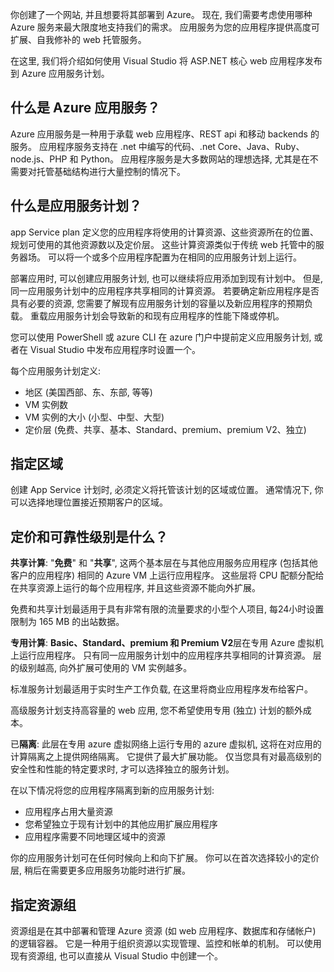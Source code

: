 你创建了一个网站, 并且想要将其部署到 Azure。 现在, 我们需要考虑使用哪种 Azure 服务来最大限度地支持我们的需求。 应用服务为您的应用程序提供高度可扩展、自我修补的 web 托管服务。

在这里, 我们将介绍如何使用 Visual Studio 将 ASP.NET 核心 web 应用程序发布到 Azure 应用服务计划。

## <a name="what-is-the-azure-app-service"></a>什么是 Azure 应用服务？

Azure 应用服务是一种用于承载 web 应用程序、REST api 和移动 backends 的服务。 应用程序服务支持在 .net 中编写的代码、.net Core、Java、Ruby、node.js、PHP 和 Python。 应用程序服务是大多数网站的理想选择, 尤其是在不需要对托管基础结构进行大量控制的情况下。

## <a name="what-is-the-app-service-plan"></a>什么是应用服务计划？

app Service plan 定义您的应用程序将使用的计算资源、这些资源所在的位置、规划可使用的其他资源数以及定价层。 这些计算资源类似于传统 web 托管中的服务器场。 可以将一个或多个应用程序配置为在相同的应用服务计划上运行。

部署应用时, 可以创建应用服务计划, 也可以继续将应用添加到现有计划中。  但是, 同一应用服务计划中的应用程序共享相同的计算资源。 若要确定新应用程序是否具有必要的资源, 您需要了解现有应用服务计划的容量以及新应用程序的预期负载。 重载应用服务计划会导致新的和现有应用程序的性能下降或停机。

您可以使用 PowerShell 或 azure CLI 在 azure 门户中提前定义应用服务计划, 或者在 Visual Studio 中发布应用程序时设置一个。

每个应用服务计划定义:

- 地区 (美国西部、东、东部, 等等)
- VM 实例数
- VM 实例的大小 (小型、中型、大型)
- 定价层 (免费、共享、基本、Standard、premium、premium V2、独立)

## <a name="specify-the-region"></a>指定区域

创建 App Service 计划时, 必须定义将托管该计划的区域或位置。 通常情况下, 你可以选择地理位置接近预期客户的区域。

## <a name="what-are-the-pricing-and-reliability-levels"></a>定价和可靠性级别是什么？

**共享计算**: "**免费**" 和 "**共享**", 这两个基本层在与其他应用服务应用程序 (包括其他客户的应用程序) 相同的 Azure VM 上运行应用程序。 这些层将 CPU 配额分配给在共享资源上运行的每个应用程序, 并且这些资源不能向外扩展。

免费和共享计划最适用于具有非常有限的流量要求的小型个人项目, 每24小时设置限制为 165 MB 的出站数据。

**专用计算**: **Basic、Standard、premium 和 Premium V2**层在专用 Azure 虚拟机上运行应用程序。 只有同一应用服务计划中的应用程序共享相同的计算资源。 层的级别越高, 向外扩展可使用的 VM 实例越多。

标准服务计划最适用于实时生产工作负载, 在这里将商业应用程序发布给客户。

高级服务计划支持高容量的 web 应用, 您不希望使用专用 (独立) 计划的额外成本。

已**隔离**: 此层在专用 azure 虚拟网络上运行专用的 azure 虚拟机, 这将在对应用的计算隔离之上提供网络隔离。 它提供了最大扩展功能。 仅当您具有对最高级别的安全性和性能的特定要求时, 才可以选择独立的服务计划。

在以下情况将您的应用程序隔离到新的应用服务计划:

- 应用程序占用大量资源
- 您希望独立于现有计划中的其他应用扩展应用程序
- 应用程序需要不同地理区域中的资源

你的应用服务计划可在任何时候向上和向下扩展。 你可以在首次选择较小的定价层, 稍后在需要更多应用服务功能时进行扩展。

## <a name="specify-the-resource-group"></a>指定资源组

资源组是在其中部署和管理 Azure 资源 (如 web 应用程序、数据库和存储帐户) 的逻辑容器。 它是一种用于组织资源以实现管理、监控和帐单的机制。 可以使用现有资源组, 也可以直接从 Visual Studio 中创建一个。  
